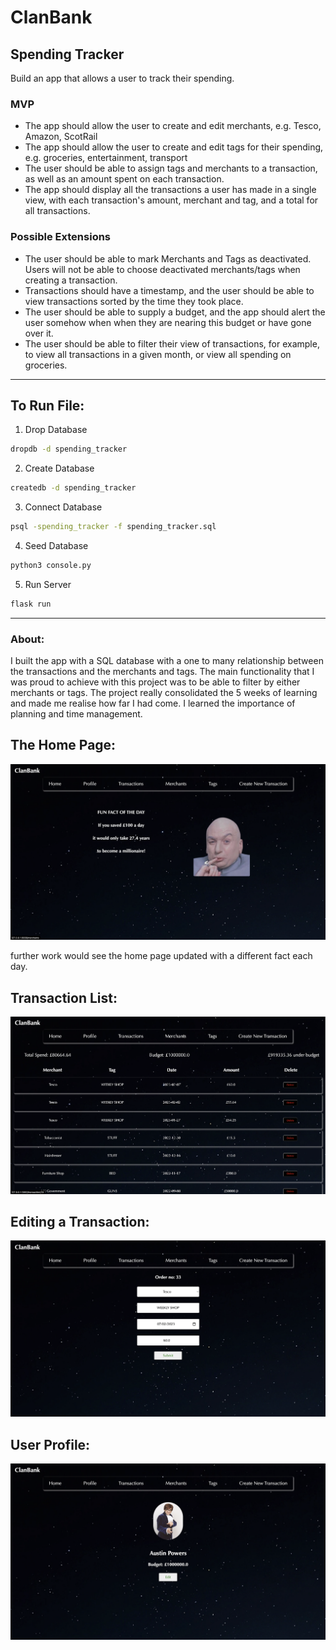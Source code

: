  # ClanBank

## Spending Tracker
Build an app that allows a user to track their spending.

### MVP
* The app should allow the user to create and edit merchants, e.g. Tesco, Amazon, ScotRail
* The app should allow the user to create and edit tags for their spending, e.g. groceries, entertainment, transport
* The user should be able to assign tags and merchants to a transaction, as well as an amount spent on each transaction.
* The app should display all the transactions a user has made in a single view, with each transaction's amount, merchant and tag, and a total for all transactions.

### Possible Extensions
* The user should be able to mark Merchants and Tags as deactivated. Users will not be able to choose deactivated merchants/tags when creating a transaction.
* Transactions should have a timestamp, and the user should be able to view transactions sorted by the time they took place.
* The user should be able to supply a budget, and the app should alert the user somehow when when they are nearing this budget or have gone over it.
* The user should be able to filter their view of transactions, for example, to view all transactions in a given month, or view all spending on groceries.

***
## To Run File:

1. Drop Database
```sh
dropdb -d spending_tracker 
```
2. Create Database

```sh
createdb -d spending_tracker
```
3. Connect Database

```sh
psql -spending_tracker -f spending_tracker.sql
```
4. Seed Database

```sh
python3 console.py 
```
5. Run Server

```sh
flask run 
```
***

### About:

I built the app with a SQL database with a one to many relationship between the transactions and the merchants and tags. The main functionality that I was proud to achieve with this project was to be able to filter by either merchants or tags.
The project really consolidated the 5 weeks of learning and made me realise how far I had come. I learned the importance of planning and time management.




## The Home Page:
![Home page](static/screenshots/home_page.png?raw=true "Home Page")

further work would see the home page updated with a different fact each day.

## Transaction List:
![Transactions](static/screenshots/transactions.png?raw=true "Transactions")



## Editing a Transaction:
![Edit Transaction](static/screenshots/edit_transaction.png?raw=true "Edit Transaction")

## User Profile:
![Profile Page](static/screenshots/profile.png?raw=true "Profile Page")





